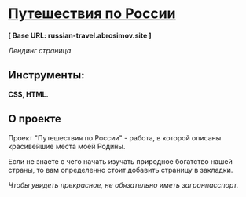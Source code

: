# [Путешествия по России](https://russian-travel.abrosimov.site)
**[ Base URL: russian-travel.abrosimov.site ]**

*Лендинг страница*

## Инструменты:
**CSS, HTML.**

## О проекте

Проект "Путешествия по России" - работа, в которой описаны красивейшие места моей Родины.

Если не знаете с чего начать изучать природное богатство нашей страны, то вам определенно стоит добавить страницу в закладки.

 *Чтобы увидеть прекрасное, не обязательно иметь загранпасспорт.*
